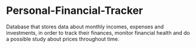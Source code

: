 # Personal-Financial-Tracker
Database that stores data about monthly incomes, expenses and investments, in order to track their finances, monitor financial health and do a possible study about prices throughout time.
